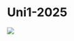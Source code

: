# Uni1-2025
<img src="https://upload.wikimedia.org/wikipedia/commons/c/cc/Digital_rain_animation_medium_letters_shine.gif">